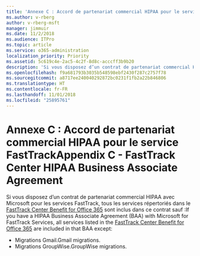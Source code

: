 ```yaml
---
title: 'Annexe C : Accord de partenariat commercial HIPAA pour le service FastTrack'
ms.author: v-rberg
author: v-rberg-msft
manager: jimmuir
ms.date: 11/2/2018
ms.audience: ITPro
ms.topic: article
ms.service: o365-administration
localization_priority: Priority
ms.assetid: 5c619c4e-2ac5-4c2f-8d8c-acccff3b9b20
description: 'Si vous disposez d’un contrat de partenariat commercial HIPAA avec Microsoft pour les services FastTrack, tous les services répertoriés dans le FastTrack Center Benefit for Office 365 sont inclus dans ce contrat sauf :'
ms.openlocfilehash: f9a681793b3035b548598ebf2430f287c2757f78
ms.sourcegitcommit: a8717ee240040292872bc0231f1fb2a22b846806
ms.translationtype: HT
ms.contentlocale: fr-FR
ms.lasthandoff: 11/01/2018
ms.locfileid: "25895761"
---
```

# <a name="appendix-c---fasttrack-center-hipaa-business-associate-agreement"></a><span data-ttu-id="331f1-103">Annexe C : Accord de partenariat commercial HIPAA pour le service FastTrack</span><span class="sxs-lookup"><span data-stu-id="331f1-103">Appendix C - FastTrack Center HIPAA Business Associate Agreement</span></span>

<span data-ttu-id="331f1-104">Si vous disposez d’un contrat de partenariat commercial HIPAA avec Microsoft pour les services FastTrack, tous les services répertoriés dans le [FastTrack Center Benefit for Office 365](O365-fasttrack-benefit-for-office-365.md) sont inclus dans ce contrat sauf :</span><span class="sxs-lookup"><span data-stu-id="331f1-104">If you have a HIPAA Business Associate Agreement (BAA) with Microsoft for FastTrack Services, all services listed in the [FastTrack Center Benefit for Office 365](O365-fasttrack-benefit-for-office-365.md) are included in that BAA except:</span></span> 
  
- <span data-ttu-id="331f1-105">Migrations Gmail.</span><span class="sxs-lookup"><span data-stu-id="331f1-105">Gmail migrations.</span></span>   
- <span data-ttu-id="331f1-106">Migrations GroupWise.</span><span class="sxs-lookup"><span data-stu-id="331f1-106">GroupWise migrations.</span></span>
    


